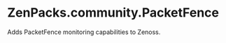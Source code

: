ZenPacks.community.PacketFence
==============================

Adds PacketFence monitoring capabilities to Zenoss.
